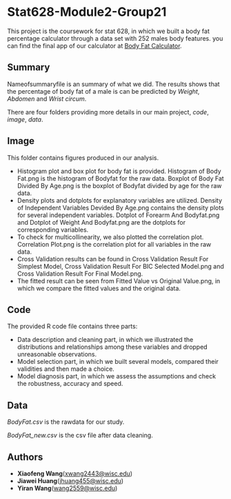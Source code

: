 # Stat628-Module2-Group21
This project is the coursework for stat 628, in which we built a body fat percentage calculator through a data set with 252 males body features. you can find the final app of our calculator at [Body Fat Calculator](https://jiawei98.shinyapps.io/BodyFatUI/).


## Summary
Nameofsummaryfile is an summary of what we did. The results shows that the percentage of body fat of a male is can be predicted by *Weight*, *Abdomen* and *Wrist circum*.

There are four folders providing more details in our main project, *code*, *image*, *data*.

## Image
This folder contains figures produced in our analysis.

* Histogram plot and box plot for body fat is provided. Histogram of Body Fat.png is the histogram of Bodyfat for the raw data. Boxplot of Body Fat Divided By Age.png is the boxplot of Bodyfat divided by age for the raw data.
* Density plots and dotplots for explanatory variables are utilized. Density of Independent Variables Devided By Age.png contains the density plots for several independent variables. Dotplot of Forearm And Bodyfat.png and Dotplot of Weight And Bodyfat.png are the dotplots for corresponding variables.
* To check for multicollinearity, we also plotted the correlation plot. Correlation Plot.png is the correlation plot for all variables in the raw data.
* Cross Validation results can be found in Cross Validation Result For Simplest Model, Cross Validation Result For BIC Selected Model.png and Cross Validation Result For Final Model.png.
* The fitted result can be seen from Fitted Value vs Original Value.png, in which we compare the fitted values and the original data.

## Code
The provided R code file contains three parts:

* Data description and cleaning part, in which we illustrated the distributions and relationships among these variables and dropped unreasonable observations.
* Model selection part, in which we built several models, compared their validities and then made a choice.
* Model diagnosis part, in which we assess the assumptions and check the robustness, accuracy and speed.


## Data
*BodyFat.csv* is the rawdata for our study.

*BodyFat_new.csv* is the csv file after data cleaning.

## Authors
* **Xiaofeng Wang**(xwang2443@wisc.edu)
* **Jiawei Huang**(jhuang455@wisc.edu)
* **Yiran Wang**(wang2559@wisc.edu)
